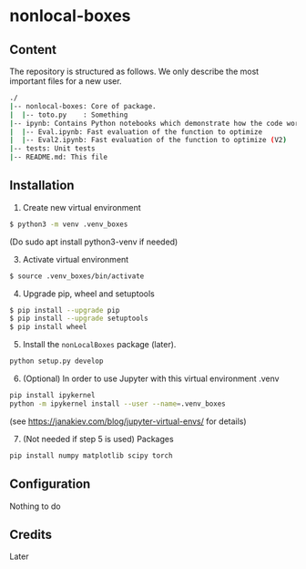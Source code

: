 # nonlocal-boxes

## Content

The repository is structured as follows. We only describe the most important files for a new user.
```bash
./
|-- nonlocal-boxes: Core of package. 
|  |-- toto.py    : Something
|-- ipynb: Contains Python notebooks which demonstrate how the code works
|  |-- Eval.ipynb: Fast evaluation of the function to optimize
|  |-- Eval2.ipynb: Fast evaluation of the function to optimize (V2)
|-- tests: Unit tests
|-- README.md: This file
```

## Installation

1. Create new virtual environment

```bash
$ python3 -m venv .venv_boxes
```

(Do
sudo apt install python3-venv
if needed)

3. Activate virtual environment

```bash
$ source .venv_boxes/bin/activate
```

4. Upgrade pip, wheel and setuptools 

```bash
$ pip install --upgrade pip
$ pip install --upgrade setuptools
$ pip install wheel
```

5. Install the `nonLocalBoxes` package (later).

```bash
python setup.py develop
```

6. (Optional) In order to use Jupyter with this virtual environment .venv
```bash
pip install ipykernel
python -m ipykernel install --user --name=.venv_boxes
```
(see https://janakiev.com/blog/jupyter-virtual-envs/ for details)

7. (Not needed if step 5 is used) Packages
```bash
pip install numpy matplotlib scipy torch
```

## Configuration
Nothing to do

## Credits
Later